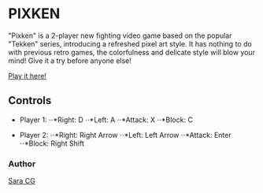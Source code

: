 # PIXKEN

"Pixken" is a 2-player new fighting video game based on the popular "Tekken" series, introducing a refreshed pixel art style. It has nothing to do with previous retro games, the colorfulness and delicate style will blow your mind! Give it a try before anyone else!

[Play it here!](https://sara-cg.github.io/project-1/)

## Controls

* Player 1:
⋅⋅*Right: D
⋅⋅*Left: A
⋅⋅*Attack: X
⋅⋅*Block: C

* Player 2:
⋅⋅*Right: Right Arrow
⋅⋅*Left: Left Arrow
⋅⋅*Attack: Enter
⋅⋅*Block: Right Shift

### Author

[Sara CG](mailto:correasg.sara@gmail.com)
